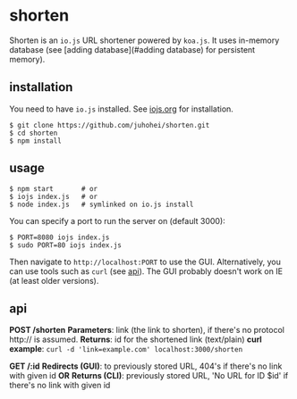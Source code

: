 shorten
===

Shorten is an `io.js` URL shortener powered by `koa.js`. It uses in-memory database (see [adding database](#adding database) for persistent memory).

installation
---

You need to have `io.js` installed. See [iojs.org](https://iojs.org) for installation.

    $ git clone https://github.com/juhohei/shorten.git
    $ cd shorten
    $ npm install

usage
---

    $ npm start       # or
    $ iojs index.js   # or
    $ node index.js   # symlinked on io.js install


You can specify a port to run the server on (default 3000):

    $ PORT=8080 iojs index.js
    $ sudo PORT=80 iojs index.js

Then navigate to `http://localhost:PORT` to use the GUI. Alternatively, you can use tools such as `curl` (see [api](#api)). The GUI probably doesn't work on IE (at least older versions).

api
---

**POST /shorten**
**Parameters**: link (the link to shorten), if there's no protocol http:// is assumed.
**Returns**: id for the shortened link (text/plain)
**curl example**: `curl -d 'link=example.com' localhost:3000/shorten`

**GET /:id**
**Redirects (GUI)**: to previously stored URL, 404's if there's no link with given id
**OR**
**Returns (CLI)**: previously stored URL, 'No URL for ID $id' if there's no link with given id

